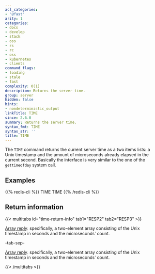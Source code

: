 ```yaml
---
acl_categories:
- '@fast'
arity: 1
categories:
- docs
- develop
- stack
- oss
- rs
- rc
- oss
- kubernetes
- clients
command_flags:
- loading
- stale
- fast
complexity: O(1)
description: Returns the server time.
group: server
hidden: false
hints:
- nondeterministic_output
linkTitle: TIME
since: 2.6.0
summary: Returns the server time.
syntax_fmt: TIME
syntax_str: ''
title: TIME
---
```

The `TIME` command returns the current server time as a two items lists: a Unix
timestamp and the amount of microseconds already elapsed in the current second.
Basically the interface is very similar to the one of the `gettimeofday` system
call.

## Examples

{{% redis-cli %}}
TIME
TIME
{{% /redis-cli %}}

## Return information

{{< multitabs id="time-return-info" 
    tab1="RESP2" 
    tab2="RESP3" >}}

[Array reply](../../develop/reference/protocol-spec#arrays): specifically, a two-element array consisting of the Unix timestamp in seconds and the microseconds' count.

-tab-sep-

[Array reply](../../develop/reference/protocol-spec#arrays): specifically, a two-element array consisting of the Unix timestamp in seconds and the microseconds' count.

{{< /multitabs >}}
